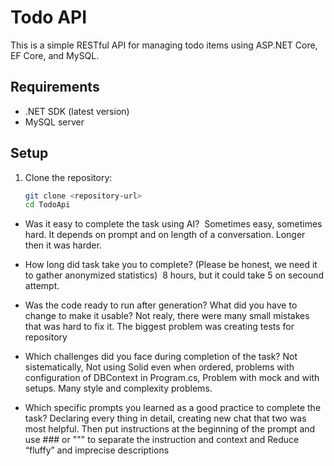 # Todo API

This is a simple RESTful API for managing todo items using ASP.NET Core, EF Core, and MySQL.

## Requirements

- .NET SDK (latest version)
- MySQL server

## Setup

1. Clone the repository:

   ```bash
   git clone <repository-url>
   cd TodoApi

- Was it easy to complete the task using AI? 
Sometimes easy, sometimes hard. It depends on prompt and on length of a conversation. Longer then it was harder.

- How long did task take you to complete? (Please be honest, we need it to gather anonymized statistics) 
8 hours, but it could take 5 on secound attempt.
- Was the code ready to run after generation? What did you have to change to make it usable?
Not realy, there were many small mistakes that was hard to fix it. The biggest problem was creating tests for repository
- Which challenges did you face during completion of the task?
Not sistematically, Not using Solid even when ordered, problems with configuration of DBContext in Program.cs, Problem with mock and with setups. Many style and complexity problems.
- Which specific prompts you learned as a good practice to complete the task?
Declaring every thing in detail, creating new chat that two was most helpful.
Then put instructions at the beginning of the prompt and use ### or """ to separate the instruction and context and Reduce “fluffy” and imprecise descriptions   
